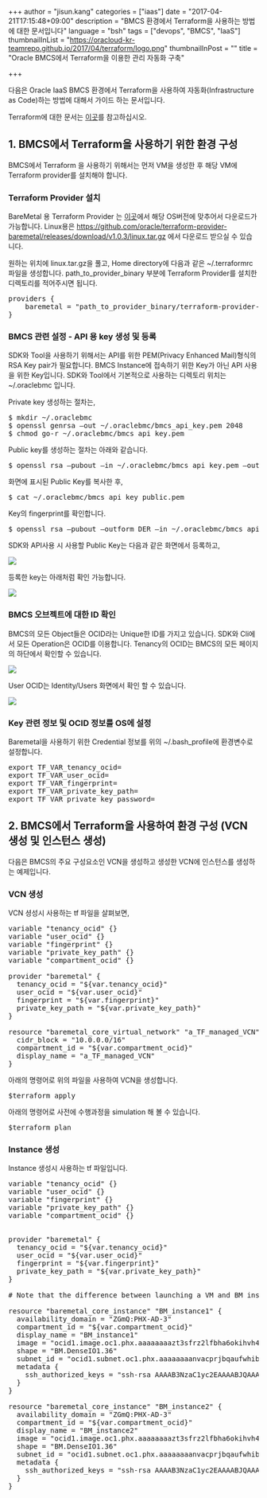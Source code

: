 +++
author = "jisun.kang"
categories = ["iaas"]
date = "2017-04-21T17:15:48+09:00"
description = "BMCS 환경에서 Terraform을 사용하는 방법에 대한 문서입니다"
language = "bsh"
tags = ["devops", "BMCS", "IaaS"]
thumbnailInList = "https://oracloud-kr-teamrepo.github.io/2017/04/terraform/logo.png"
thumbnailInPost = ""
title = "Oracle BMCS에서 Terraform을 이용한 관리 자동화 구축"

+++

다음은 Oracle IaaS BMCS 환경에서 Terraform을 사용하여 자동화(Infrastructure as Code)하는 방법에 대해서 가이드 하는 문서입니다.

Terraform에 대한 문서는 <a href="/post/terraform/">이곳</a>를 참고하십시오.

## 1. BMCS에서 Terraform을 사용하기 위한 환경 구성

BMCS에서 Terraform 을 사용하기 위해서는 먼저 VM을 생성한 후 해당 VM에 Terraform provider를 설치해야 합니다.

### Terraform Provider 설치

BareMetal 용 Terraform Provider 는 <a href="https://github.com/oracle/terraform-provider-baremetal/releases">이곳</a>에서 해당 OS버전에 맞추어서 다운로드가 가능합니다. Linux용은
https://github.com/oracle/terraform-provider-baremetal/releases/download/v1.0.3/linux.tar.gz 에서 다운로드 받으실 수 있습니다.

원하는 위치에 linux.tar.gz을 풀고, Home directory에 다음과 같은 ~/.terraformrc 파일을 생성합니다. path_to_provider_binary 부분에 Terraform Provider를 설치한 디렉토리를 적어주시면 됩니다.

<pre class="prettyprint">
providers {
	baremetal = "path_to_provider_binary/terraform-provider-baremetal"
}
</pre>

### BMCS 관련 설정 - API 용 key 생성 및 등록

SDK와 Tool을 사용하기 위해서는 API를 위한 PEM(Privacy Enhanced Mail)형식의 RSA Key pair가 필요합니다. BMCS Instance에 접속하기 위한 Key가 아닌 API 사용을 위한 Key입니다. SDK와 Tool에서 기본적으로 사용하는 디렉토리 위치는 ~/.oraclebmc 입니다.

Private key 생성하는 절차는,
<pre class="prettyprint">
$ mkdir ~/.oraclebmc
$ openssl genrsa –out ~/.oraclebmc/bmcs_api_key.pem 2048
$ chmod go-r ~/.oraclebmc/bmcs_api_key.pem
</pre>

Public key를 생성하는 절차는 아래와 같습니다.
<pre class="prettyprint">
$ openssl rsa –pubout –in ~/.oraclebmc/bmcs_api_key.pem –out ~/.oraclebmc/bmcs_api_key_public.pem
</pre>

화면에 표시된 Public Key를 복사한 후,
<pre class="prettyprint">
$ cat ~/.oraclebmc/bmcs_api_key_public.pem
</pre>

Key의 fingerprint를 확인합니다.
<pre class="prettyprint">
$ openssl rsa –pubout –outform DER –in ~/.oraclebmc/bmcs_api_key.pem | openssl md5 -c
</pre>

SDK와 API사용 시 사용할 Public Key는 다음과 같은 화면에서 등록하고,

![](https://oracloud-kr-teamrepo.github.io/2017/04/bmcs_terraform/bmcsconsole1.jpg)

등록한 key는 아래처럼 확인 가능합니다.

![](https://oracloud-kr-teamrepo.github.io/2017/04/bmcs_terraform/bmcsconsole2.jpg)

### BMCS 오브젝트에 대한 ID 확인

BMCS의 모든 Object들은 OCID라는 Unique한 ID를 가지고 있습니다. SDK와 Cli에서 모든 Operation은 OCID를 이용합니다. Tenancy의 OCID는 BMCS의 모든 페이지의 하단에서 확인할 수 있습니다.

![](https://oracloud-kr-teamrepo.github.io/2017/04/bmcs_terraform/bmcsconsole3.jpg)

User OCID는 Identity/Users 화면에서 확인 할 수 있습니다.

![](https://oracloud-kr-teamrepo.github.io/2017/04/bmcs_terraform/bmcsconsole4.jpg)

### Key 관련 정보 및 OCID 정보를 OS에 설정

Baremetal을 사용하기 위한 Credential 정보를 위의  ~/.bash_profile에 환경변수로 설정합니다.

<pre class="prettyprint">
export TF_VAR_tenancy_ocid=
export TF_VAR_user_ocid=
export TF_VAR_fingerprint=
export TF_VAR_private_key_path=<fully qualified path>
export TF_VAR_private_key_password=
</pre>

## 2. BMCS에서 Terraform을 사용하여 환경 구성 (VCN 생성 및 인스턴스 생성)

다음은 BMCS의 주요 구성요소인 VCN을 생성하고 생성한 VCN에 인스턴스를 생성하는 예제입니다.

### VCN 생성

VCN 셩성시 사용하는 tf 파일을 살펴보면,

<pre class="prettyprint">
variable "tenancy_ocid" {}
variable "user_ocid" {}
variable "fingerprint" {}
variable "private_key_path" {}
variable "compartment_ocid" {}

provider "baremetal" {
  tenancy_ocid = "${var.tenancy_ocid}"
  user_ocid = "${var.user_ocid}"
  fingerprint = "${var.fingerprint}"
  private_key_path = "${var.private_key_path}"
}

resource "baremetal_core_virtual_network" "a_TF_managed_VCN" {
  cidr_block = "10.0.0.0/16"
  compartment_id = "${var.compartment_ocid}"
  display_name = "a_TF_managed_VCN"
}
</pre>

아래의 명령어로 위의 파일을 사용하여 VCN을 생성합니다.

<pre class="prettyprint">
$terraform apply
</pre>

아래의 명령어로 사전에 수행과정을 simulation 해 볼 수 있습니다.
<pre class="prettyprint">
$terraform plan
</pre>

### Instance 생성

Instance 생성시 사용하는 tf 파일입니다.

<pre class="prettyprint">
variable "tenancy_ocid" {}
variable "user_ocid" {}
variable "fingerprint" {}
variable "private_key_path" {}
variable "compartment_ocid" {}


provider "baremetal" {
  tenancy_ocid = "${var.tenancy_ocid}"
  user_ocid = "${var.user_ocid}"
  fingerprint = "${var.fingerprint}"
  private_key_path = "${var.private_key_path}"
}

# Note that the difference between launching a VM and BM instance is just a different shape name.

resource "baremetal_core_instance" "BM_instance1" {
  availability_domain = "ZGmQ:PHX-AD-3"
  compartment_id = "${var.compartment_ocid}"
  display_name = "BM_instance1"
  image = "ocid1.image.oc1.phx.aaaaaaaazt3sfrz2lfbha6okihvh4bwaufikhilhsek43hpvzxitl47nv2bq"
  shape = "BM.DenseIO1.36"
  subnet_id = "ocid1.subnet.oc1.phx.aaaaaaaanvacprjbqaufwhibjkyolg27rmbgvxx372sbx64uxklvpdt4k3dq"
  metadata {
    ssh_authorized_keys = "ssh-rsa AAAAB3NzaC1yc2EAAAABJQAAAQEAqetTkzFEESkXr731zsRMKcUlGBvj6UPfPwjg0sIIGJMpVh1moQM1EBxAyWdr01+x1Ff8xxhUwhhV1uGndGJxoFRAJp4U9vPbr3iVPJlTyAlNCQI0ohlnfCR5XqSswVfqAqyGOzJcdaRgV7qhywUXJFky+yVuhclFoiljrRuposn4RQCKxklFxovysrozRYmyIGWR93VIkh8sfb8tarycpqigACLhLtENAzkVT2yJg72ZXNrrOaTjc89BJ/SGh4NO9jkqYRC6xXKRv7XuJfO8T8mUud6+p27LHdxw+PINOUOQmikb7ScjuYVP1gV94/A7cKMrwvZwfi2dT1FHT0Ic+w== rsa-key-20160624"
  }
}

resource "baremetal_core_instance" "BM_instance2" {
  availability_domain = "ZGmQ:PHX-AD-3"
  compartment_id = "${var.compartment_ocid}"
  display_name = "BM_instance2"
  image = "ocid1.image.oc1.phx.aaaaaaaazt3sfrz2lfbha6okihvh4bwaufikhilhsek43hpvzxitl47nv2bq"
  shape = "BM.DenseIO1.36"
  subnet_id = "ocid1.subnet.oc1.phx.aaaaaaaanvacprjbqaufwhibjkyolg27rmbgvxx372sbx64uxklvpdt4k3dq"
  metadata {
    ssh_authorized_keys = "ssh-rsa AAAAB3NzaC1yc2EAAAABJQAAAQEAqetTkzFEESkXr731zsRMKcUlGBvj6UPfPwjg0sIIGJMpVh1moQM1EBxAyWdr01+x1Ff8xxhUwhhV1uGndGJxoFRAJp4U9vPbr3iVPJlTyAlNCQI0ohlnfCR5XqSswVfqAqyGOzJcdaRgV7qhywUXJFky+yVuhclFoiljrRuposn4RQCKxklFxovysrozRYmyIGWR93VIkh8sfb8tarycpqigACLhLtENAzkVT2yJg72ZXNrrOaTjc89BJ/SGh4NO9jkqYRC6xXKRv7XuJfO8T8mUud6+p27LHdxw+PINOUOQmikb7ScjuYVP1gV94/A7cKMrwvZwfi2dT1FHT0Ic+w== rsa-key-20160624"
  }
}
</pre>
